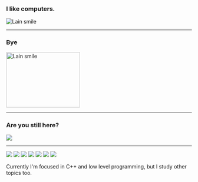 ###  I like computers.

 <img src="https://tenor.com/pt-BR/view/serial-experiments-lain-lain-anime-smug-anime-smile-gif-14038034.gif" alt="Lain smile"> 

---

### Bye
<img src="https://tenor.com/pt-BR/view/serial-experiments-lain-gif-25783482.gif" alt="Lain smile" width="200" height="150"/>

---


### Are you still here? 
<img src="https://tenor.com/pt-BR/view/editing-anime-gif-25803727.gif" />

---
![](https://img.shields.io/badge/C%2B%2B-00599C?style=for-the-badge&logo=c%2B%2B&logoColor=white)
![](https://img.shields.io/badge/C-00599C?style=for-the-badge&logo=c&logoColor=white)
![](https://img.shields.io/badge/TYPESCRIPT-00599C?style=for-the-badge&logo=typescript&logoColor=white)
![](https://img.shields.io/badge/JAVASCRIPT-F7DF1E?style=for-the-badge&logo=javascript&logoColor=black)
![](https://img.shields.io/badge/Python-F7DF1E?style=for-the-badge&logo=python)
![](https://img.shields.io/badge/Java-ED8B00?style=for-the-badge&logo=openjdk&logoColor=white)
![](https://img.shields.io/badge/PostgreSQL-316192?style=for-the-badge&logo=postgresql&logoColor=white)

Currently I'm focused in C++ and low level programming, but I study other topics too.

